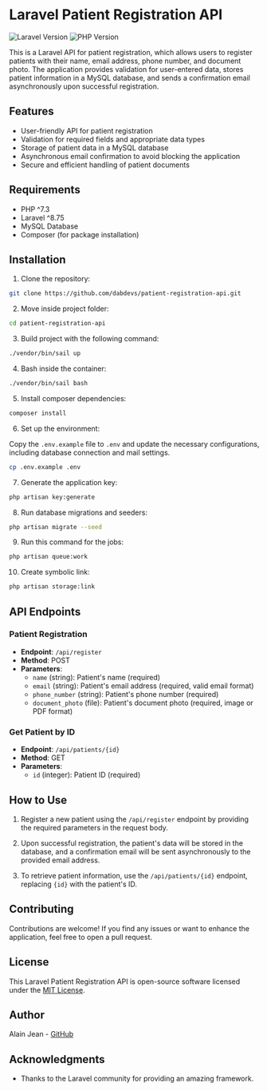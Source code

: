 # Laravel Patient Registration API

![Laravel Version](https://img.shields.io/badge/Laravel-8.x-red)
![PHP Version](https://img.shields.io/badge/PHP-^7.4-blue)

This is a Laravel API for patient registration, which allows users to register patients with their name, email address, phone number, and document photo. The application provides validation for user-entered data, stores patient information in a MySQL database, and sends a confirmation email asynchronously upon successful registration.

## Features

- User-friendly API for patient registration
- Validation for required fields and appropriate data types
- Storage of patient data in a MySQL database
- Asynchronous email confirmation to avoid blocking the application
- Secure and efficient handling of patient documents

## Requirements

- PHP ^7.3
- Laravel ^8.75
- MySQL Database
- Composer (for package installation)

## Installation

1. Clone the repository:

```bash
git clone https://github.com/dabdevs/patient-registration-api.git
```

2. Move inside project folder:

```bash
cd patient-registration-api
```

3. Build project with the following command:

```bash
./vendor/bin/sail up
```

4. Bash inside the container:

```bash
./vendor/bin/sail bash
```

5. Install composer dependencies:

```bash
composer install
```

6. Set up the environment:

Copy the `.env.example` file to `.env` and update the necessary configurations, including database connection and mail settings.

```bash
cp .env.example .env
```

7. Generate the application key:

```bash
php artisan key:generate
```

8. Run database migrations and seeders:

```bash
php artisan migrate --seed
```

9. Run this command for the jobs:

```bash
php artisan queue:work
```

10. Create symbolic link:

```bash
php artisan storage:link
```

## API Endpoints

### Patient Registration

- **Endpoint**: `/api/register`
- **Method**: POST
- **Parameters**:
  - `name` (string): Patient's name (required)
  - `email` (string): Patient's email address (required, valid email format)
  - `phone_number` (string): Patient's phone number (required)
  - `document_photo` (file): Patient's document photo (required, image or PDF format)

### Get Patient by ID

- **Endpoint**: `/api/patients/{id}`
- **Method**: GET
- **Parameters**:
  - `id` (integer): Patient ID (required)

## How to Use

1. Register a new patient using the `/api/register` endpoint by providing the required parameters in the request body.

2. Upon successful registration, the patient's data will be stored in the database, and a confirmation email will be sent asynchronously to the provided email address.

3. To retrieve patient information, use the `/api/patients/{id}` endpoint, replacing `{id}` with the patient's ID.

## Contributing

Contributions are welcome! If you find any issues or want to enhance the application, feel free to open a pull request.

## License

This Laravel Patient Registration API is open-source software licensed under the [MIT License](LICENSE).

## Author

Alain Jean - [GitHub](https://github.com/dabdevs)

## Acknowledgments

- Thanks to the Laravel community for providing an amazing framework.